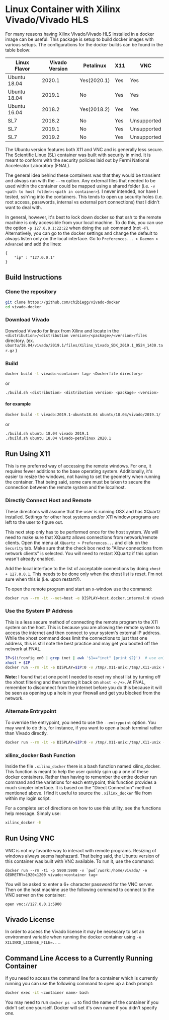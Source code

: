 # Linux Container with Xilinx Vivado/Vivado HLS

For many reasons having Xilinx Vivado/Vivado HLS installed in a docker image can be useful. This package is setup to build docker images with various setups. The configurations for the docker builds can be found in the table below:

| **Linux Flavor** | **Vivado Version** | **Petalinux** | **X11** |   **VNC**   |
| ---------------- | ------------------ | ------------- | ------- | ----------- |
| Ubuntu 18.04     | 2020.1             | Yes(2020.1)   | Yes     | Yes         |
| Ubuntu 18.04     | 2019.1             | No            | Yes     | Yes         |
| Ubuntu 16.04     | 2018.2             | Yes(2018.2)   | Yes     | Yes         |
| SL7              | 2018.2             | No            | Yes     | Unsupported |
| SL7              | 2019.1             | No            | Yes     | Unsupported |
| SL7              | 2019.2             | No            | Yes     | Unsupported |

The Ubuntu version features both X11 and VNC and is generally less secure. The Scientific Linux (SL) container was built with security in mind. It is meant to conform with the security policies laid out by Fermi National Accelerator Laboratory (FNAL).

The general idea behind these containers was that they would be transient and always run with the ```--rm``` option. Any external files that needed to be used within the container could be mapped using a shared folder (i.e. ```-v <path to host folder>:<path in container>```). I never intended, nor have I tested, ssh'ing into the containers. This tends to open up security holes (i.e. root access, passwords, internal vs external port connections) that I didn't want to deal with.

In general, however, it's best to lock down docker so that ssh to the remote machine is only accessible from your local machine. To do this, you can use the option ```-p 127.0.0.1:22:22``` when doing the ```ssh``` command (not ```-P```). Alternatively, you can go to the docker settings and change the default to always listen only on the local interface. Go to ```Preferences... > Daemon > Advanced``` and add the lines:
```
{
    "ip" : "127.0.0.1"
}
```

## Build Instructions

### Clone the repository

```bash
git clone https://github.com/chibiegg/vivado-docker
cd vivado-docker
```

### Download Vivado

Download Vivado for linux from Xilinx and locate in the `<distribution>/<distribution version>/<package>/<version>/files` directory. (ex. `ubuntu/18.04/vivado/2019.1/files/Xilinx_Vivado_SDK_2019.1_0524_1430.tar.gz` )

### Build

```bash
docker build -t vivado:<container tag> <Dockerfile directory>
```

or

```bash
./build.sh <distribution> <distribution version> <package> <version>
```

#### for example

```bash
docker build -t vivado:2019.1-ubuntu18.04 ubuntu/18.04/vivado/2019.1/
```

or

```bash
./build.sh ubuntu 18.04 vivado 2019.1
./build.sh ubuntu 18.04 vivado-petalinux 2020.1
```

## Run Using X11
This is my preferred way of accessing the remote windows. For one, it requires fewer additions to the base operating system. Additionally, it's easier to resize the windows, not having to set the geometry when running the container. That being said, some care must be taken to secure the connection between the remote system and the localhost.

### Directly Connect Host and Remote
These directions will assume that the user is running OSX and has XQuartz installed. Settings for other host systems and/or X11 window programs are left to the user to figure out.

This next step only has to be performed once for the host system. We will need to make sure that XQuartz allows connections from network/remote clients. Open the menu at ```XQuartz > Preferences...``` and click on the ```Security``` tab. Make sure that the check box next to "Allow connections from network clients" is selected. You will need to restart XQuartz if this option wasn't already enabled.

Add the local interface to the list of acceptable connections by doing ```xhost + 127.0.0.1```. This needs to be done only when the xhost list is reset. I'm not sure when this is (i.e. upon restart?).

To open the remote program and start an x-window use the command:
```bash
docker run --rm -it --net=host -e DISPLAY=host.docker.internal:0 vivado:<container tag> /opt/Xilinx/Vivado/2019.1/bin/vivado
```


### Use the System IP Address
This is a less secure method of connecting the remote program to the X11 system on the host. This is because you are allowing the remote system to access the internet and then connect to your system's external IP address. While the xhost command does limit the connections to just that one address, this is still note the best practice and may get you booted off the network at FNAL.

```bash
IP=$(ifconfig en0 | grep inet | awk '$1=="inet" {print $2}')  # use en1 for Wifi
xhost + $IP
docker run --rm -it -e DISPLAY=$IP:0 -v /tmp/.X11-unix:/tmp/.X11-unix vivado:<container tag> /opt/Xilinx/Vivado/2019.1/bin/vivado
```

**Note:** I found that at one point I needed to reset my xhost list by turning off the xhost filtering and then turning it back on ```xhost <-/+>```. At FNAL, remember to disconnect from the internet before you do this because it will be seen as opening up a hole in your firewall and get you blocked from the network.

### Alternate Entrypoint
To override the entrypoint, you need to use the ```--entrypoint``` option. You may want to do this, for instance, if you want to open a bash terminal rather than Vivado directly.
```bash
docker run --rm -it -e DISPLAY=$IP:0 -v /tmp/.X11-unix:/tmp/.X11-unix --entrypoint /bin/bash vivado:<container tag>
```

### xilinx_docker Bash Function
Inside the file ```.xilinx_docker``` there is a bash function named xilinx_docker. This function is meant to help the user quickly spin up a one of these docker containers. Rather than having to remember the entire docker run command and the variations for each entrypoint, this function provides a much simpler interface. It is based on the "Direct Connection" method mentioned above. I find it useful to source the ```.xilinx_docker``` file from within my login script.

For a complete set of directions on how to use this utility, see the functions help message. Simply use:
```bash
xilinx_docker -h
```

## Run Using VNC
VNC is not my favorite way to interact with remote programs. Resizing of windows always seems haphazard. That being said, the Ubuntu version of this container was built with VNC available. To run it, use the command:

```
docker run --rm -ti -p 5900:5900 -v `pwd`/work:/home/vivado/ -e GEOMETRY=1920x1200 vivado:<container tag>
```

You will be asked to enter a 6+ character password for the VNC server. Then on the host machine use the following command to connect to the VNC server on the container:

```
open vnc://127.0.0.1:5900
```

## Vivado License
In order to access the Vivado license it may be necessary to set an environment variable when running the docker container using ```-e XILINXD_LICENSE_FILE=...```.


## Command Line Access to a Currently Running Container
If you need to access the command line for a container which is currently running you can use the following command to open up a bash prompt:
```bash
docker exec -it <container name> bash
```

You may need to run ```docker ps -a``` to find the name of the container if you didn't set one yourself. Docker will set it's own name if you didn't specify one.
